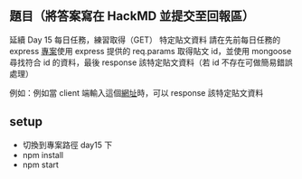 ## 題目（將答案寫在 HackMD 並提交至回報區）

延續 Day 15 每日任務，練習取得（GET） 特定貼文資料
請在先前每日任務的 express [專案](https://github.com/dogwantfly/express-add-post)使用 express 提供的 req.params 取得貼文 id，並使用 mongoose 尋找符合 id 的資料，最後 response 該特定貼文資料（若 id 不存在可做簡易錯誤處理）

例如：例如當 client 端輸入這個[網址](https://www.facebook.com/sfismy/posts/5281803261839276)時，可以 response 該特定貼文資料

## setup

- 切換到專案路徑 day15 下
- npm install
- npm start

